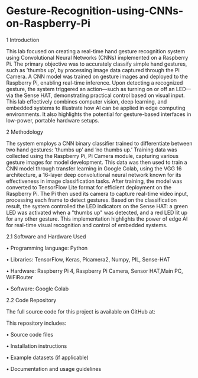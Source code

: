 # Gesture-Recognition-using-CNNs-on-Raspberry-Pi

1 Introduction

This lab focused on creating a real-time hand gesture recognition system using Convolutional Neural Networks (CNNs) implemented on a Raspberry Pi. The primary objective
was to accurately classify simple hand gestures, such as ’thumbs up’, by processing image
data captured through the Pi Camera. A CNN model was trained on gesture images and
deployed to the Raspberry Pi, enabling real-time inference. Upon detecting a recognized
gesture, the system triggered an action—such as turning on or off an LED—via the Sense
HAT, demonstrating practical control based on visual input. This lab effectively combines computer vision, deep learning, and embedded systems to illustrate how AI can be
applied in edge computing environments. It also highlights the potential for gesture-based
interfaces in low-power, portable hardware setups.

2 Methodology

The system employs a CNN binary classifier trained to differentiate between two hand
gestures: ’thumbs up’ and ’no thumbs up.’ Training data was collected using the Raspberry Pi, Pi Camera module, capturing various gesture images for model development.
This data was then used to train a CNN model through transfer learning in Google Colab,
using the VGG 16 architecture, a 16-layer deep convolutional neural network known for
its effectiveness in image classification tasks.
After training, the model was converted to TensorFlow Lite format for efficient deployment on the Raspberry Pi. The Pi then used its camera to capture real-time video input,
processing each frame to detect gestures. Based on the classification result, the system
controlled the LED indicators on the Sense HAT: a green LED was activated when a
"thumbs up" was detected, and a red LED lit up for any other gesture. This implementation highlights the power of edge AI for real-time visual recognition and control of
embedded systems.

2.1 Software and Hardware Used

• Programming language: Python

• Libraries: TensorFlow, Keras, Picamera2, Numpy, PIL, Sense-HAT

• Hardware: Raspberry Pi 4, Raspberry Pi Camera, Sensor HAT,Main PC, WiFiRouter

• Software: Google Colab

2.2 Code Repository

The full source code for this project is available on GitHub at:

This repository includes:

• Source code files

• Installation instructions

• Example datasets (if applicable)

• Documentation and usage guidelines

